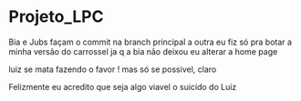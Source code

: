 # Projeto_LPC

Bia e Jubs façam o commit na branch principal a outra eu fiz só pra botar a minha versão do carrossel ja q a bia não deixou eu alterar a home page

luiz se mata fazendo o favor ! mas só se possivel, claro 

Felizmente eu acredito que seja algo viavel o suicído do Luiz
